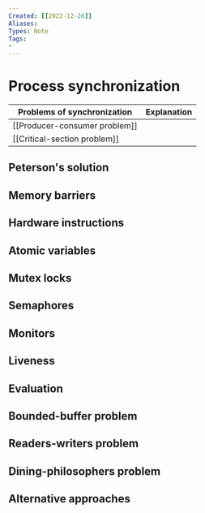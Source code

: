```yaml
---
Created: [[2022-12-26]]
Aliases: 
Types: Note
Tags: 
- 
---
```

# Process synchronization
| Problems of synchronization   | Explanation |
| ----------------------------- | ----------- |
| [[Producer-consumer problem]] |             |
| [[Critical-section problem]]  |             |

## Peterson's solution
## Memory barriers
## Hardware instructions
## Atomic variables
## Mutex locks
## Semaphores
## Monitors
## Liveness
## Evaluation
## Bounded-buffer problem
## Readers-writers problem
## Dining-philosophers problem
## Alternative approaches
